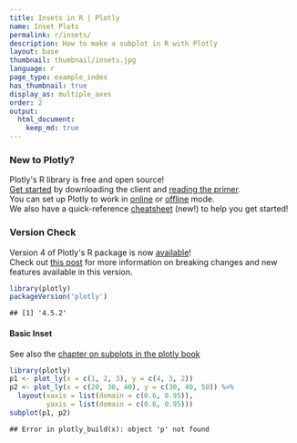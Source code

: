 ```yaml
---
title: Insets in R | Plotly
name: Inset Plots
permalink: r/insets/
description: How to make a subplot in R with Plotly
layout: base
thumbnail: thumbnail/insets.jpg
language: r
page_type: example_index
has_thumbnail: true
display_as: multiple_axes
order: 2
output:
  html_document:
    keep_md: true
---
```



### New to Plotly?

Plotly's R library is free and open source!<br>
[Get started](https://plot.ly/r/getting-started/) by downloading the client and [reading the primer](https://plot.ly/r/getting-started/).<br>
You can set up Plotly to work in [online](https://plot.ly/r/getting-started/#hosting-graphs-in-your-online-plotly-account) or [offline](https://plot.ly/r/offline/) mode.<br>
We also have a quick-reference [cheatsheet](https://images.plot.ly/plotly-documentation/images/r_cheat_sheet.pdf) (new!) to help you get started!

### Version Check

Version 4 of Plotly's R package is now [available](https://plot.ly/r/getting-started/#installation)!<br>
Check out [this post](http://moderndata.plot.ly/upgrading-to-plotly-4-0-and-above/) for more information on breaking changes and new features available in this version.

```r
library(plotly)
packageVersion('plotly')
```

```
## [1] '4.5.2'
```

#### Basic Inset

See also the [chapter on subplots in the plotly book](https://cpsievert.github.io/plotly_book/subplot.html)


```r
library(plotly)
p1 <- plot_ly(x = c(1, 2, 3), y = c(4, 3, 2))
p2 <- plot_ly(x = c(20, 30, 40), y = c(30, 40, 50)) %>%
  layout(xaxis = list(domain = c(0.6, 0.95)),
         yaxis = list(domain = c(0.6, 0.95)))
subplot(p1, p2)
```


```
## Error in plotly_build(x): object 'p' not found
```
